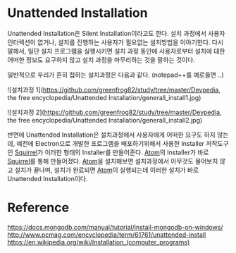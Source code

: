 # Unattended Installation

Unattended Installation은 Silent Installation이라고도 한다.
설치 과정에서 사용자 인터렉션이 없거나, 설치를 진행하는 사용자가 필요없는 설치방법을 이야기한다.
다시 말해서, 일단 설치 프로그램을 실행시키면 설치 과정 동안에 사용자로부터 설치에 대한 어떠한 정보도 요구하지 않고 설치 과정을 마무리하는 것을 말하는 것이다.

일반적으로 우리가 흔히 접하는 설치과정은 다음과 같다. (notepad++를 예로들면 ..)

![설치과정 1](https://github.com/greenfrog82/study/tree/master/Devpedia, the free encyclopedia/Unattended Installation/generall_install1.jpg)

![설치과정 2](https://github.com/greenfrog82/study/tree/master/Devpedia, the free encyclopedia/Unattended Installation/generall_install2.jpg)

반면에 Unattended Installation은 설치과정에서 사용자에게 어떠한 요구도 하지 않는데, 예전에 Electron으로 개발한 프로그램을 배포하기위해서 사용한 Installer 저작도구인 [Squirrel](https://github.com/Squirrel/Squirrel.Windows)가 이러한 형태의 Installer를 만들어준다.
[Atom](https://atom.io/)의 Installer가 바로 [Squirrel](https://github.com/Squirrel/Squirrel.Windows)를 통해 만들어졌다. [Atom](https://atom.io/)을 설치해보면 설치과정에서 아무것도 물어보지 않고 설치가 끝나며, 설치가 완료되면 [Atom](https://atom.io/)이 실행되는데 이러한 설치가 바로 Unattended Installation이다.

# Reference

https://docs.mongodb.com/manual/tutorial/install-mongodb-on-windows/
http://www.pcmag.com/encyclopedia/term/61761/unattended-install
https://en.wikipedia.org/wiki/Installation_(computer_programs)

